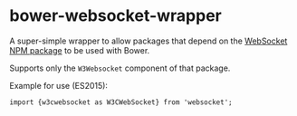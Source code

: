 # bower-websocket-wrapper

A super-simple wrapper to allow packages that depend on the [WebSocket NPM package](https://github.com/theturtle32/WebSocket-Node) to be used with Bower.

Supports only the `W3Websocket` component of that package.

Example for use (ES2015):

```
import {w3cwebsocket as W3CWebSocket} from 'websocket';
```
